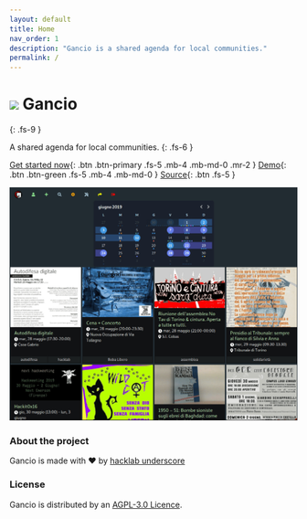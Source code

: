 ```yaml
---
layout: default
title: Home
nav_order: 1
description: "Gancio is a shared agenda for local communities."
permalink: /
---
```


# <img src='https://git.lattuga.net/repo-avatars/476' width="60px"/> Gancio
{: .fs-9 }

A shared agenda for local communities.
{: .fs-6 }

[Get started now](install){: .btn .btn-primary .fs-5 .mb-4 .mb-md-0 .mr-2 } [Demo](https://demo.gancio.org){: .btn .btn-green .fs-5 .mb-4 .mb-md-0 }
[Source](https://git.lattuga.net/cisti/gancio){: .btn .fs-5 }

![screenshoot](assets/home1.png)


### About the project

Gancio is made with :heart: by [hacklab underscore](https://autistici.org/underscore)

### License

Gancio is distributed by an [AGPL-3.0 Licence](https://www.gnu.org/licenses/agpl-3.0.en.html).
